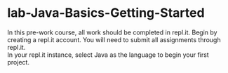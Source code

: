 # lab-Java-Basics-Getting-Started
In this pre-work course, all work should be completed in repl.it. Begin by creating a repl.it account. You will need to submit all assignments through repl.it.   
In your repl.it instance, select Java as the language to begin your first project. 
